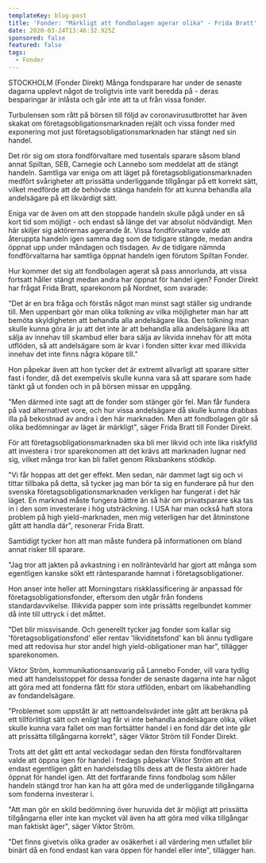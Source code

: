 ```yaml
---
templateKey: blog-post
title: 'Fonder: "Märkligt att fondbolagen agerar olika" - Frida Bratt'
date: 2020-03-24T13:46:32.925Z
sponsored: false
featured: false
tags:
  - Fonder
---
```

STOCKHOLM (Fonder Direkt) Många fondsparare har under de senaste dagarna upplevt något de troligtvis inte varit beredda på - deras besparingar är inlåsta och går inte att ta ut från vissa fonder.

Turbulensen som rått på börsen till följd av coronavirusutbrottet har även skakat om företagsobligationsmarknaden rejält och vissa fonder med exponering mot just företagsobligationsmarknaden har stängt ned sin handel.

Det rör sig om stora fondförvaltare med tusentals sparare såsom bland annat Spiltan, SEB, Carnegie och Lannebo som meddelat att de stängt handeln. Samtliga var eniga om att läget på företagsobligationsmarknaden medfört svårigheter att prissätta underliggande tillgångar på ett korrekt sätt, vilket medförde att de behövde stänga handeln för att kunna behandla alla andelsägare på ett likvärdigt sätt.

Eniga var de även om att den stoppade handeln skulle pågå under en så kort tid som möjligt - och endast så länge det var absolut nödvändigt. Men här skiljer sig aktörernas agerande åt. Vissa fondförvaltare valde att återuppta handeln igen samma dag som de tidigare stängde, medan andra öppnat upp under måndagen och tisdagen. Av de tidigare nämnda fondförvaltarna har samtliga öppnat handeln igen förutom Spiltan Fonder.

Hur kommer det sig att fondbolagen agerat så pass annorlunda, att vissa fortsatt håller stängt medan andra har öppnat för handel igen? Fonder Direkt har frågat Frida Bratt, sparekonom på Nordnet, som svarade:

"Det är en bra fråga och förstås något man minst sagt ställer sig undrande till. Men uppenbart gör man olika tolkning av vilka möjligheter man har att bemöta skyldigheten att behandla alla andelsägare lika. Den tolkning man skulle kunna göra är ju att det inte är att behandla alla andelsägare lika att sälja av innehav till skambud eller bara sälja av likvida innehav för att möta utflöden, så att andelsägare som är kvar i fonden sitter kvar med illikvida innehav det inte finns några köpare till."

Hon påpekar även att hon tycker det är extremt allvarligt att sparare sitter fast i fonder, då det exempelvis skulle kunna vara så att sparare som hade tänkt gå ut fonden och in på börsen missar en uppgång.

"Men därmed inte sagt att de fonder som stänger gör fel. Man får fundera på vad alternativet vore, och hur vissa andelsägare då skulle kunna drabbas illa på bekostnad av andra i den här marknaden. Men att fondbolagen gör så olika bedömningar av läget är märkligt", säger Frida Bratt till Fonder Direkt.

För att företagsobligationsmarknaden ska bli mer likvid och inte lika riskfylld att investera i tror sparekonomen att det krävs att marknaden lugnar ned sig, vilket många tror kan bli fallet genom Riksbankens stödköp.

"Vi får hoppas att det ger effekt. Men sedan, när dammet lagt sig och vi tittar tillbaka på detta, så tycker jag man bör ta sig en funderare på hur den svenska företagsobligationsmarknaden verkligen har fungerat i det här läget. En marknad måste fungera bättre än så här om privatsparare ska tas in i den som investerare i hög utsträckning. I USA har man också haft stora problem på high yield-marknaden, men mig veterligen har det åtminstone gått att handla där", resonerar Frida Bratt.

Samtidigt tycker hon att man måste fundera på informationen om bland annat risker till sparare.

"Jag tror att jakten på avkastning i en nollräntevärld har gjort att många som egentligen kanske sökt ett räntesparande hamnat i företagsobligationer.

Hon anser inte heller att Morningstars riskklassificering är anpassad för företagsobligationsfonder, eftersom den utgår från fondens standardavvikelse. Illikvida papper som inte prissätts regelbundet kommer då inte till uttryck i det måttet.

"Det blir missvisande. Och generellt tycker jag fonder som kallar sig 'företagsobligationsfond' eller rentav 'likviditetsfond' kan bli ännu tydligare med att redovisa hur stor andel high yield-obligationer man har", tillägger sparekonomen.

Viktor Ström, kommunikationsansvarig på Lannebo Fonder, vill vara tydlig med att handelsstoppet för dessa fonder de senaste dagarna inte har något att göra med att fonderna fått för stora utflöden, enbart om likabehandling av fondandelsägare.

"Problemet som uppstått är att nettoandelsvärdet inte gått att beräkna på ett tillförlitligt sätt och enligt lag får vi inte behandla andelsägare olika, vilket skulle kunna vara fallet om man fortsätter handel i en fond där det inte går att prissätta tillgångarna korrekt", säger Viktor Ström till Fonder Direkt.

Trots att det gått ett antal veckodagar sedan den första fondförvaltaren valde att öppna igen för handel i fredags påpekar Viktor Ström att det endast egentligen gått en handelsdag tills dess att de flesta aktörer hade öppnat för handel igen. Att det fortfarande finns fondbolag som håller handeln stängd tror han kan ha att göra med de underliggande tillgångarna som fonderna investerar i.

"Att man gör en skild bedömning över huruvida det är möjligt att prissätta tillgångarna eller inte kan mycket väl även ha att göra med vilka tillgångar man faktiskt äger", säger Viktor Ström.

"Det finns givetvis olika grader av osäkerhet i all värdering men utfallet blir binärt då en fond endast kan vara öppen för handel eller inte", tillägger han.